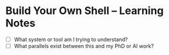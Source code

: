 # Build Your Own Shell – Learning Notes

- [ ] What system or tool am I trying to understand?
- [ ] What parallels exist between this and my PhD or AI work?
